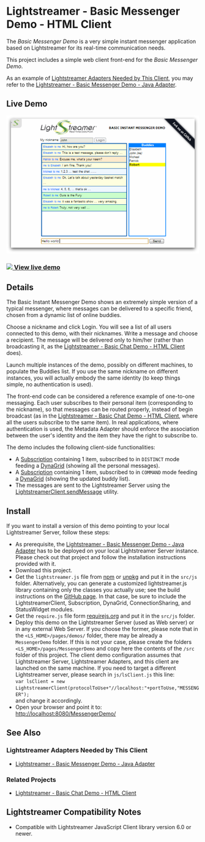 # Lightstreamer - Basic Messenger Demo - HTML Client #

<!-- START DESCRIPTION lightstreamer-example-messenger-client-javascript -->
The *Basic Messenger Demo* is a very simple instant messenger application based on Lightstreamer for its real-time communication needs.

This project includes a simple web client front-end for the *Basic Messenger Demo*.

As an example of [Lightstreamer Adapters Needed by This Client](https://github.com/Lightstreamer/Lightstreamer-example-Messenger-client-javascript#lightstreamer-adapters-needed-by-this-client), you may refer to the [Lightstreamer - Basic Messenger Demo - Java Adapter](https://github.com/Lightstreamer/Lightstreamer-example-Messenger-adapter-java).

## Live Demo

[![screenshot](screen_messenger_large.png)](http://demos.lightstreamer.com/MessengerDemo)

### [![](http://demos.lightstreamer.com/site/img/play.png) View live demo](http://demos.lightstreamer.com/MessengerDemo)

## Details

The Basic Instant Messenger Demo shows an extremely simple version of a typical messenger, where messages can be delivered to a specific friend, chosen from a dynamic list of online buddies.

Choose a nickname and click Login. You will see a list of all users connected to this demo, with their nicknames. Write a message and choose a recipient. The message will be delivered only to him/her (rather than broadcasting it, as the [Lightstreamer - Basic Chat Demo - HTML Client](https://github.com/Lightstreamer/Lightstreamer-example-chat-client-javascript) does).

Launch multiple instances of the demo, possibly on different machines, to populate the Buddies list. If you use the same nickname on different instances, you will actually embody the same identity (to keep things simple, no authentication is used).

The front-end code can be considered a reference example of one-to-one messaging. Each user subscribes to their personal item (corresponding to the nickname), so that messages can be routed properly, instead of begin broadcast (as in the [Lightstreamer - Basic Chat Demo - HTML Client](https://github.com/Lightstreamer/Lightstreamer-example-chat-client-javascript), where all the users subscribe to the same item). In real applications, where authentication is used, the Metadata Adapter should enforce the association between the user's identity and the item they have the right to subscribe to.<br>

The demo includes the following client-side functionalities:
* A [Subscription](https://lightstreamer.com/api/ls-web-client/latest/Subscription.html) containing 1 item, subscribed to in `DISTINCT` mode feeding a [DynaGrid](https://lightstreamer.com/api/ls-web-client/latest/DynaGrid.html) (showing all the personal messages).
* A [Subscription](https://lightstreamer.com/api/ls-web-client/latest/Subscription.html) containing 1 item, subscribed to in `COMMAND` mode feeding a [DynaGrid](https://lightstreamer.com/api/ls-web-client/latest/DynaGrid.html) (showing the updated buddy list).
* The messages are sent to the Lightstreamer Server using the [LightstreamerClient.sendMessage](https://lightstreamer.com/api/ls-web-client/latest/LightstreamerClient.html#sendMessage) utility.

<!-- END DESCRIPTION lightstreamer-example-messenger-client-javascript -->

## Install
If you want to install a version of this demo pointing to your local Lightstreamer Server, follow these steps:
* As prerequisite, the [Lightstreamer - Basic Messenger Demo - Java Adapter](https://github.com/Lightstreamer/Lightstreamer-example-Messenger-adapter-java) has to be deployed on your local Lightstreamer Server instance. Please check out that project and follow the installation instructions provided with it.
* Download this project.
* Get the `lightstreamer.js` file from [npm](https://www.npmjs.com/package/lightstreamer-client-web) or [unpkg](https://unpkg.com/lightstreamer-client-web/lightstreamer.js) and put it in the `src/js` folder. 
  Alternatively, you can generate a customized lightstreamer.js library containing only the classes you actually use;
  see the build instructions on the [GitHub page](https://github.com/Lightstreamer/Lightstreamer-lib-client-javascript#building).
  In that case, be sure to include the LightstreamerClient, Subscription, DynaGrid, ConnectionSharing, and StatusWidget modules.
* Get the `require.js` file form [requirejs.org](http://requirejs.org/docs/download.html) and put it in the `src/js` folder.
* Deploy this demo on the Lightstreamer Server (used as Web server) or in any external Web Server. If you choose the former, please note that in the `<LS_HOME>/pages/demos/` folder, there may be already a `MessengerDemo` folder. If this is not your case, please create the folders `<LS_HOME>/pages/MessengerDemo` and copy here the contents of the `/src` folder of this project.
The client demo configuration assumes that Lightstreamer Server, Lightstreamer Adapters, and this client are launched on the same machine. If you need to target a different Lightstreamer server, please search in `js/lsClient.js` this line:<BR/> 
`var lsClient = new LightstreamerClient(protocolToUse+"//localhost:"+portToUse,"MESSENGER");`<BR/> 
and change it accordingly.
* Open your browser and point it to: [http://localhost:8080/MessengerDemo/](http://localhost:8080/MessengerDemo/)

## See Also

### Lightstreamer Adapters Needed by This Client
<!-- START RELATED_ENTRIES -->

* [Lightstreamer - Basic Messenger Demo - Java Adapter](https://github.com/Lightstreamer/Lightstreamer-example-Messenger-adapter-java)

<!-- END RELATED_ENTRIES -->

### Related Projects

* [Lightstreamer - Basic Chat Demo - HTML Client](https://github.com/Lightstreamer/Lightstreamer-example-Chat-client-javascript)

## Lightstreamer Compatibility Notes #

- Compatible with Lightstreamer JavaScript Client library version 6.0 or newer.
